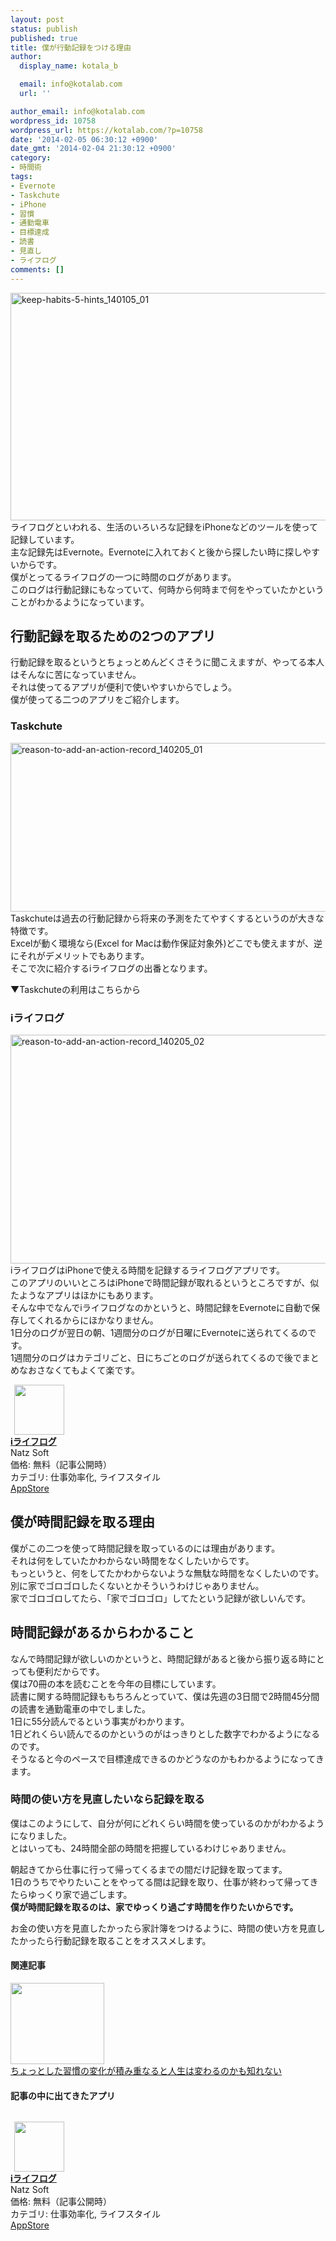 ```yaml
---
layout: post
status: publish
published: true
title: 僕が行動記録をつける理由
author:
  display_name: kotala_b

  email: info@kotalab.com
  url: ''

author_email: info@kotalab.com
wordpress_id: 10758
wordpress_url: https://kotalab.com/?p=10758
date: '2014-02-05 06:30:12 +0900'
date_gmt: '2014-02-04 21:30:12 +0900'
category:
- 時間術
tags:
- Evernote
- Taskchute
- iPhone
- 習慣
- 通勤電車
- 目標達成
- 読書
- 見直し
- ライフログ
comments: []
---
```

<p><img src="https://kotalab.com/wp-content/uploads/keep-habits-5-hints_140105_01-546x364.jpg" alt="keep-habits-5-hints_140105_01" width="546" height="364" class="alignnone size-large wp-image-10408" /><br />
ライフログといわれる、生活のいろいろな記録をiPhoneなどのツールを使って記録しています。<br />
主な記録先はEvernote。Evernoteに入れておくと後から探したい時に探しやすいからです。<br />
僕がとってるライフログの一つに時間のログがあります。<br />
このログは行動記録にもなっていて、何時から何時まで何をやっていたかということがわかるようになっています。<br />
<!--more--></p>
<h2>行動記録を取るための2つのアプリ</h2>
<p>行動記録を取るというとちょっとめんどくさそうに聞こえますが、やってる本人はそんなに苦になっていません。<br />
それは使ってるアプリが便利で使いやすいからでしょう。<br />
僕が使ってる二つのアプリをご紹介します。</p>
<h3>Taskchute</h3>
<p><img src="https://kotalab.com/wp-content/uploads/reason-to-add-an-action-record_140205_01-546x270.png" alt="reason-to-add-an-action-record_140205_01" width="546" height="270" class="alignnone size-large wp-image-10761" /><br />
Taskchuteは過去の行動記録から将来の予測をたてやすくするというのが大きな特徴です。<br />
Excelが動く環境なら(Excel for Macは動作保証対象外)どこでも使えますが、逆にそれがデメリットでもあります。<br />
そこで次に紹介するiライフログの出番となります。</p>
<p>▼Taskchuteの利用はこちらから<br />
<a href="http://shigotano.info/item/55031/2259/"><img src="https://www.wom-p.com/upload/banner/2259_1382800482.jpg" alt=""></a></p>
<h3>iライフログ</h3>
<p><img src="https://kotalab.com/wp-content/uploads/reason-to-add-an-action-record_140205_02-546x366.png" alt="reason-to-add-an-action-record_140205_02" width="546" height="366" class="alignnone size-large wp-image-10760" /><br />
iライフログはiPhoneで使える時間を記録するライフログアプリです。<br />
このアプリのいいところはiPhoneで時間記録が取れるというところですが、似たようなアプリはほかにもあります。<br />
そんな中でなんでiライフログなのかというと、時間記録をEvernoteに自動で保存してくれるからにほかなりません。<br />
<span class="b">1日分のログが翌日の朝、1週間分のログが日曜にEvernoteに送られてくる</span>のです。<br />
1週間分のログはカテゴリごと、日にちごとのログが送られてくるので後でまとめなおさなくてもよくて楽です。</p>
<div class="applink">
<div class="applinkimg"><a href="https://itunes.apple.com/jp/app/iraifurogu/id499520795?mt=8&uo=4&at=10l4yU" rel="nofollow" target="_blank"><img hspace="6" src="http://a778.phobos.apple.com/us/r30/Purple4/v4/fe/51/13/fe5113c2-0aaf-5f02-f06d-06850c3be379/mzl.lqfrpcor.png" width="80" /></a></div>
<div class="applinktext">
<div class="applinktitle"><strong><a href="https://itunes.apple.com/jp/app/iraifurogu/id499520795?mt=8&uo=4&at=10l4yU" rel="nofollow" target="_blank">iライフログ</a></strong></div>
<div class="applinkinfo">Natz Soft</div>
<div class="applinkinfo">価格: 無料（記事公開時）</div>
<div class="applinkinfo">カテゴリ: 仕事効率化, ライフスタイル</div>
</div>
<div class="clear"></div>
<div class="appstorelink"><a href="https://itunes.apple.com/jp/app/iraifurogu/id499520795?mt=8&uo=4&at=10l4yU" rel="nofollow" target="_blank">AppStore</a></div>
</div>
<h2>僕が時間記録を取る理由</h2>
<p>僕がこの二つを使って時間記録を取っているのには理由があります。<br />
それは何をしていたかわからない時間をなくしたいからです。<br />
もっというと、何をしてたかわからないような無駄な時間をなくしたいのです。<br />
別に家でゴロゴロしたくないとかそういうわけじゃありません。<br />
家でゴロゴロしてたら、「家でゴロゴロ」してたという記録が欲しいんです。</p>
<h2>時間記録があるからわかること</h2>
<p>なんで時間記録が欲しいのかというと、時間記録があると後から振り返る時にとっても便利だからです。<br />
僕は70冊の本を読むことを今年の目標にしています。<br />
読書に関する時間記録ももちろんとっていて、僕は先週の3日間で2時間45分間の読書を通勤電車の中でしました。<br />
1日に55分読んでるという事実がわかります。<br />
1日どれくらい読んでるのかというのがはっきりとした数字でわかるようになるのです。<br />
そうなると今のペースで目標達成できるのかどうなのかもわかるようになってきます。</p>
<h3>時間の使い方を見直したいなら記録を取る</h3>
<p>僕はこのようにして、自分が何にどれくらい時間を使っているのかがわかるようになりました。<br />
とはいっても、24時間全部の時間を把握しているわけじゃありません。</p>
<p>朝起きてから仕事に行って帰ってくるまでの間だけ記録を取ってます。<br />
1日のうちでやりたいことをやってる間は記録を取り、仕事が終わって帰ってきたらゆっくり家で過ごします。<br />
<strong>僕が時間記録を取るのは、家でゆっくり過ごす時間を作りたいからです。</strong></p>
<p>お金の使い方を見直したかったら家計簿をつけるように、時間の使い方を見直したかったら行動記録を取ることをオススメします。</p>
<h4 class="rel">関連記事</h4>
<div class="shht">
<div class="shhtimg"><a href="https://kotalab.com/change-habit" target="_blank"><img src="https://kotalab.com/wp-content/uploads/change-habit_140204_01-546x307.jpg" alt="" width="150" height="130" /></a></div>
<div class="shhttext"><a href="https://kotalab.com/change-habit" target="_blank">ちょっとした習慣の変化が積み重なると人生は変わるのかも知れない</a><a href="http://b.hatena.ne.jp/entry/https://kotalab.com/change-habit" target="_blank"><img border="0" src="http://b.hatena.ne.jp/entry/image/https://kotalab.com/change-habit" alt="" /></a></div>
</div>
<h4 class="app">記事の中に出てきたアプリ</h4>
<p><a href="http://shigotano.info/item/55031/2259/"><img src="https://www.wom-p.com/upload/banner/2259_1382800482.jpg" alt=""></a></p>
<div class="applink">
<div class="applinkimg"><a href="https://itunes.apple.com/jp/app/iraifurogu/id499520795?mt=8&uo=4&at=10l4yU" rel="nofollow" target="_blank"><img hspace="6" src="http://a778.phobos.apple.com/us/r30/Purple4/v4/fe/51/13/fe5113c2-0aaf-5f02-f06d-06850c3be379/mzl.lqfrpcor.png" width="80" /></a></div>
<div class="applinktext">
<div class="applinktitle"><strong><a href="https://itunes.apple.com/jp/app/iraifurogu/id499520795?mt=8&uo=4&at=10l4yU" rel="nofollow" target="_blank">iライフログ</a></strong></div>
<div class="applinkinfo">Natz Soft</div>
<div class="applinkinfo">価格: 無料（記事公開時）</div>
<div class="applinkinfo">カテゴリ: 仕事効率化, ライフスタイル</div>
</div>
<div class="clear"></div>
<div class="appstorelink"><a href="https://itunes.apple.com/jp/app/iraifurogu/id499520795?mt=8&uo=4&at=10l4yU" rel="nofollow" target="_blank">AppStore</a></div>
</div>
